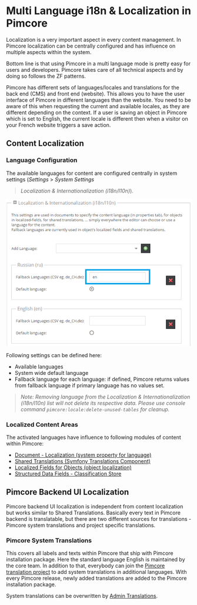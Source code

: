 # Multi Language i18n & Localization in Pimcore

Localization is a very important aspect in every content management. In Pimcore localization can be centrally configured 
and has influence on multiple aspects within the system. 

Bottom line is that using Pimcore in a multi language mode is pretty easy for users and developers. Pimcore takes care 
of all technical aspects and by doing so follows the ZF patterns.

Pimcore has different sets of languages/locales and translations for the back end (CMS) and front end (website). 
This allows you to have the user interface of Pimcore in different languages than the website. You need to be aware of 
this when requesting the current and available locales, as they are different depending on the context. If a user is 
saving an object in Pimcore which is set to English, the current locale is different then when a visitor on your French 
website triggers a save action.
 
## Content Localization 

### Language Configuration
The available languages for content are configured centrally in system settings (*Settings* > *System Settings*
> *Localization & Internationalization (i18n/l10n)*). 

![Localization Settings](../img/localization-settings.png)

Following settings can be defined here: 
* Available languages
* System wide default language
* Fallback language for each language: if defined, Pimcore returns values from fallback language if primary language has 
 no values set. 

> *Note: Removing language from the Localization & Internationalization (i18n/l10n) list will not delete its respective data. Please use console command `pimcore:locale:delete-unused-tables` for cleanup.*
### Localized Content Areas
The activated languages have influence to following modules of content within Pimcore: 

* [Document - Localization (system property for language)](./02_Localize_your_Documents.md)
* [Shared Translations (Symfony Translations Component)](./04_Shared_Translations.md)
* [Localized Fields for Objects (object localization)](../05_Objects/01_Object_Classes/01_Data_Types/50_Localized_Fields.md)
* [Structured Data Fields - Classification Store](../05_Objects/01_Object_Classes/01_Data_Types/15_Classification_Store.md)


## Pimcore Backend UI Localization 

Pimcore backend UI localization is independent from content localization but works similar to Shared Translations. 
Basically every text in Pimcore backend is translatable, but there are two different sources for translations - Pimcore
system translations and project specific translations. 


### Pimcore System Translations
This covers all labels and texts within Pimcore that ship with Pimcore installation package. Here the standard language 
English is maintained by the core team. In addition to that, everybody can join the 
 [Pimcore translation project](https://poeditor.com/join/project/VWmZyvFVMH) to add system translations in additional
 languages. With every Pimcore release, newly added translations are added to the Pimcore installation package.

System translations can be overwritten by [Admin Translations](./07_Admin_Translations.md). 
